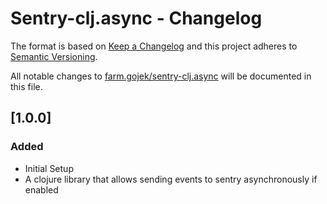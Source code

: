 # Sentry-clj.async - Changelog

The format is based on [Keep a Changelog](http://keepachangelog.com/en/1.0.0/)
and this project adheres to [Semantic Versioning](http://semver.org/spec/v2.0.0.html).

All notable changes to [farm.gojek/sentry-clj.async](https://github.com/gojekfarm/sentry-clj.async) will be documented in this file.

## [1.0.0]
### Added
- Initial Setup
- A clojure library that allows sending events to sentry asynchronously if enabled
